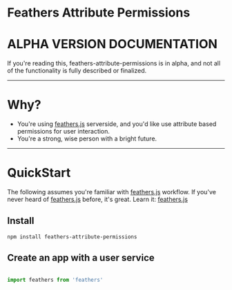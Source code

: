 # Feathers Attribute Permissions

# ALPHA VERSION DOCUMENTATION
If you're reading this, feathers-attribute-permissions is in alpha, and not all of the functionality is fully described or finalized.
___
# Why?

  - You're using [feathers.js](http://www.feathersjs.com) serverside, and you'd like use attribute based permissions for user interaction.
  - You're a strong, wise person with a bright future.

___

# QuickStart

The following assumes you're familiar with [feathers.js](http://www.feathersjs.com) workflow. If you've never heard of [feathers.js](http://www.feathersjs.com) before, it's great. Learn it: [feathers.js](http://www.feathersjs.com)

## Install

```
npm install feathers-attribute-permissions
```

## Create an app with a user service

```js

import feathers from 'feathers'

```
